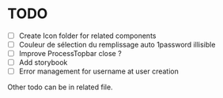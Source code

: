 # TODO

- [ ] Create Icon folder for related components
- [ ] Couleur de sélection du remplissage auto 1password illisible
- [ ] Improve ProcessTopbar close ?
- [ ] Add storybook
- [ ] Error management for username at user creation

Other todo can be in related file.
